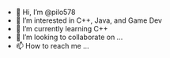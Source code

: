 - 👋 Hi, I’m @pilo578
- 👀 I’m interested in C++, Java, and Game Dev
- 🌱 I’m currently learning C++
- 💞️ I’m looking to collaborate on ...
- 📫 How to reach me ...

<!---
pilo578/pilo578 is a ✨ special ✨ repository because its `README.md` (this file) appears on your GitHub profile.
You can click the Preview link to take a look at your changes.
--->
